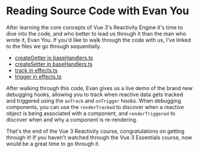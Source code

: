 # Reading Source Code with Evan You

After learning the core concepts of Vue 3's Reactivity Engine it's time to dive into the code, and who better to lead us through it than the man who wrote it, Evan You.  If you'd like to walk through the code with us, I've linked to the files we go through sequentially.

- [createGetter in baseHandlers.ts](https://github.com/vuejs/vue-next/blob/master/packages/reactivity/src/baseHandlers.ts#L37)
- [createSetter in baseHandlers.ts](https://github.com/vuejs/vue-next/blob/master/packages/reactivity/src/baseHandlers.ts#L71)
- [track in effects.ts](https://github.com/vuejs/vue-next/blob/master/packages/reactivity/src/effect.ts#L135)
- [trigger in effects.ts](https://github.com/vuejs/vue-next/blob/master/packages/reactivity/src/effect.ts#L161)

After walking through this code, Evan gives us a live demo of the brand new debugging hooks, allowing you to track when reactive data gets tracked and triggered using the `onTrack` and `onTrigger` hooks.  When debugging components, you can use the `renderTracked` to discover when a reactive object is being associated with a component, and `renderTriggered` to discover when and why a component is re-rendering.

That's the end of the Vue 3 Reactivity course, congratulations on getting through it!   If you haven't watched through the Vue 3 Essentials course, now would be a great time to go through it.

